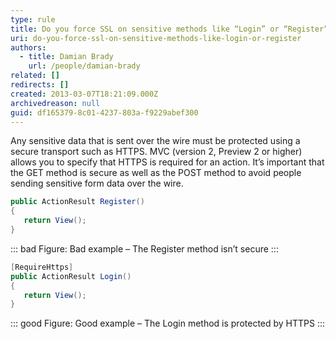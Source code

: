 ```yaml
---
type: rule
title: Do you force SSL on sensitive methods like “Login” or “Register”?
uri: do-you-force-ssl-on-sensitive-methods-like-login-or-register
authors:
  - title: Damian Brady
    url: /people/damian-brady
related: []
redirects: []
created: 2013-03-07T18:21:09.000Z
archivedreason: null
guid: df165379-8c01-4237-803a-f9229abef300
---
```


Any sensitive data that is sent over the wire must be protected using a secure transport such as HTTPS.  MVC (version 2, Preview 2 or higher) allows you to specify that HTTPS is required for an action.  It’s important that the GET method is secure as well as the POST method to avoid people sending sensitive form data over the wire.

<!--endintro-->

```cs
public ActionResult Register()
{
   return View();
}
```
::: bad
Figure: Bad example – The Register method isn’t secure
:::


```cs
[RequireHttps]
public ActionResult Login()
{
   return View();
}
```
::: good
Figure: Good example – The Login method is protected by HTTPS
:::


